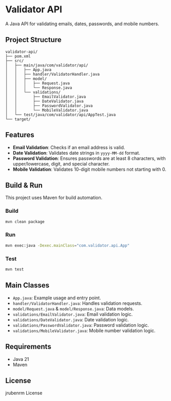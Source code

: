 # Validator API

A Java API for validating emails, dates, passwords, and mobile numbers.

## Project Structure

```
validator-api/
├── pom.xml
├── src/
│   ├── main/java/com/validator/api/
│   │   ├── App.java
│   │   ├── handler/ValidatorHandler.java
│   │   ├── model/
│   │   │   ├── Request.java
│   │   │   └── Response.java
│   │   └── validations/
│   │       ├── EmailValidator.java
│   │       ├── DateValidator.java
│   │       ├── PasswordValidator.java
│   │       └── MobileValidator.java
│   └── test/java/com/validator/api/AppTest.java
└── target/
```

## Features
- **Email Validation**: Checks if an email address is valid.
- **Date Validation**: Validates date strings in `yyyy-MM-dd` format.
- **Password Validation**: Ensures passwords are at least 8 characters, with upper/lowercase, digit, and special character.
- **Mobile Validation**: Validates 10-digit mobile numbers not starting with 0.

## Build & Run

This project uses Maven for build automation.

### Build
```sh
mvn clean package
```

### Run
```sh
mvn exec:java -Dexec.mainClass="com.validator.api.App"
```

### Test
```sh
mvn test
```

## Main Classes
- `App.java`: Example usage and entry point.
- `handler/ValidatorHandler.java`: Handles validation requests.
- `model/Request.java` & `model/Response.java`: Data models.
- `validations/EmailValidator.java`: Email validation logic.
- `validations/DateValidator.java`: Date validation logic.
- `validations/PasswordValidator.java`: Password validation logic.
- `validations/MobileValidator.java`: Mobile number validation logic.

## Requirements
- Java 21
- Maven

## License
jrubenrm License
